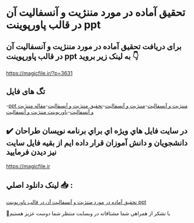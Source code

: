 # تحقیق آماده در مورد مننژیت و آنسفالیت آن در قالب پاورپوینت ppt

## برای دریافت تحقیق آماده در مورد مننژیت و آنسفالیت آن در قالب پاورپوینت ppt به لینک زیر بروید 👇

https://magicfile.ir/?p=3631

## تگ های فایل

-[ppt مننژیت و آنسفالیت](https://magicfile.ir/product/%d8%aa%d8%ad%d9%82%db%8c%d9%82-%d9%85%d9%86%d9%86%da%98%db%8c%d8%aa-%d9%88-%d8%a2%d9%86%d8%b3%d9%81%d8%a7%d9%84%db%8c%d8%aa-%d8%a2%d9%86-%d8%af%d8%b1-%d9%be%d8%a7%d9%88%d8%b1%d9%be%d9%88%db%8c%d9%86%d8%aa/)-[مننژیت و آنسفالیت](https://magicfile.ir/product/%d8%aa%d8%ad%d9%82%db%8c%d9%82-%d9%85%d9%86%d9%86%da%98%db%8c%d8%aa-%d9%88-%d8%a2%d9%86%d8%b3%d9%81%d8%a7%d9%84%db%8c%d8%aa-%d8%a2%d9%86-%d8%af%d8%b1-%d9%be%d8%a7%d9%88%d8%b1%d9%be%d9%88%db%8c%d9%86%d8%aa/)-[تحقیق مننژیت و آنسفالیت](https://magicfile.ir/product/%d8%aa%d8%ad%d9%82%db%8c%d9%82-%d9%85%d9%86%d9%86%da%98%db%8c%d8%aa-%d9%88-%d8%a2%d9%86%d8%b3%d9%81%d8%a7%d9%84%db%8c%d8%aa-%d8%a2%d9%86-%d8%af%d8%b1-%d9%be%d8%a7%d9%88%d8%b1%d9%be%d9%88%db%8c%d9%86%d8%aa/)-[مقاله مننژیت و آنسفالیت](https://magicfile.ir/product/%d8%aa%d8%ad%d9%82%db%8c%d9%82-%d9%85%d9%86%d9%86%da%98%db%8c%d8%aa-%d9%88-%d8%a2%d9%86%d8%b3%d9%81%d8%a7%d9%84%db%8c%d8%aa-%d8%a2%d9%86-%d8%af%d8%b1-%d9%be%d8%a7%d9%88%d8%b1%d9%be%d9%88%db%8c%d9%86%d8%aa/)-[پاورپوینت مننژیت و آنسفالیت](https://magicfile.ir/product/%d8%aa%d8%ad%d9%82%db%8c%d9%82-%d9%85%d9%86%d9%86%da%98%db%8c%d8%aa-%d9%88-%d8%a2%d9%86%d8%b3%d9%81%d8%a7%d9%84%db%8c%d8%aa-%d8%a2%d9%86-%d8%af%d8%b1-%d9%be%d8%a7%d9%88%d8%b1%d9%be%d9%88%db%8c%d9%86%d8%aa/)

## ✔️ در سايت فايل هاي ويژه اي براي برنامه نويسان طراحان دانشجويان و دانش آموزان قرار داده ايم از بقيه فايل سايت نيز ديدن فرماييد

https://magicfile.ir


## لينک دانلود اصلي 📥 :

[تحقیق آماده در مورد مننژیت و آنسفالیت آن در قالب پاورپوینت ppt](https://magicfile.ir/product/%d8%aa%d8%ad%d9%82%db%8c%d9%82-%d9%85%d9%86%d9%86%da%98%db%8c%d8%aa-%d9%88-%d8%a2%d9%86%d8%b3%d9%81%d8%a7%d9%84%db%8c%d8%aa-%d8%a2%d9%86-%d8%af%d8%b1-%d9%be%d8%a7%d9%88%d8%b1%d9%be%d9%88%db%8c%d9%86%d8%aa/) 


🙏با تشکر از همراهي شما مشتاقانه در وبسایت منتظر شما دوست عزیز هستیم

